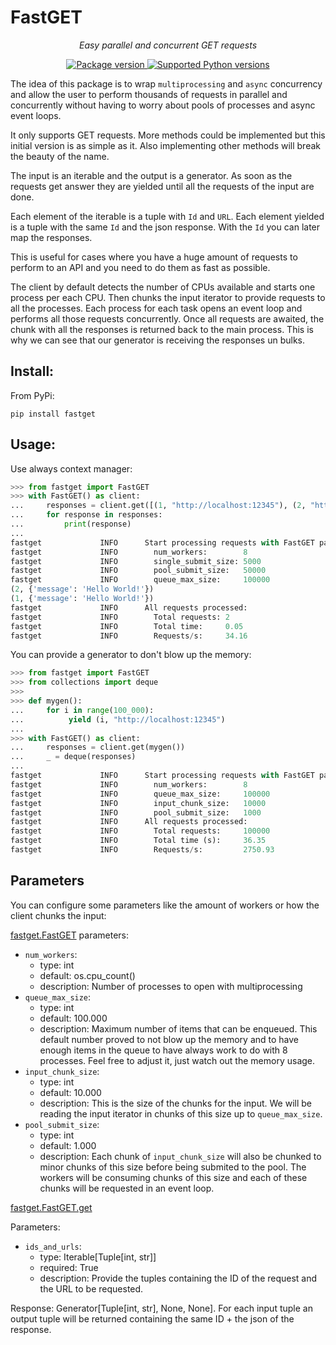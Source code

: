 # FastGET

<p align="center">
    <em>Easy parallel and concurrent GET requests</em>
</p>

<p align="center">
<!-- <a href="https://github.com/tiangolo/fastapi/actions?query=workflow%3ATest+event%3Apush+branch%3Amaster" target="_blank">
    <img src="https://github.com/tiangolo/fastapi/workflows/Test/badge.svg?event=push&branch=master" alt="Test">
</a>
<a href="https://coverage-badge.samuelcolvin.workers.dev/redirect/tiangolo/fastapi" target="_blank">
    <img src="https://coverage-badge.samuelcolvin.workers.dev/tiangolo/fastapi.svg" alt="Coverage">
</a> -->
<a href="https://pypi.org/project/fastget" target="_blank">
    <img src="https://img.shields.io/pypi/v/fastget?color=%2334D058&label=pypi%20package" alt="Package version">
</a>
<a href="https://pypi.org/project/fastget" target="_blank">
    <img src="https://img.shields.io/pypi/pyversions/fastget.svg?color=%2334D058" alt="Supported Python versions">
</a>
</p>

The idea of this package is to wrap `multiprocessing` and `async` concurrency and allow the user to perform thousands of requests in parallel and concurrently without having to worry about pools of processes and async event loops.

It only supports GET requests. More methods could be implemented but this initial version is as simple as it. Also implementing other methods will break the beauty of the name.

The input is an iterable and the output is a generator. As soon as the requests get answer they are yielded until all the requests of the input are done.

Each element of the iterable is a tuple with `Id` and `URL`.
Each element yielded is a tuple with the same `Id` and the json response. With the `Id` you can
later map the responses.

This is useful for cases where you have a huge amount of requests to perform to an API and you
need to do them as fast as possible.

The client by default detects the number of CPUs available and starts one process per each CPU.
Then chunks the input iterator to provide requests to all the processes.
Each process for each task opens an event loop and performs all those requests concurrently. Once
all requests are awaited, the chunk with all the responses is returned back to the main process.
This is why we can see that our generator is receiving the responses un bulks.

## Install:

From PyPi:
```
pip install fastget
```

## Usage:

Use always context manager:

``` python
>>> from fastget import FastGET
>>> with FastGET() as client:
...     responses = client.get([(1, "http://localhost:12345"), (2, "http://localhost:12345")])
...     for response in responses:
...         print(response)
... 
fastget             INFO      Start processing requests with FastGET parameters:
fastget             INFO        num_workers:        8
fastget             INFO        single_submit_size: 5000
fastget             INFO        pool_submit_size:   50000
fastget             INFO        queue_max_size:     100000
(2, {'message': 'Hello World!'})
(1, {'message': 'Hello World!'})
fastget             INFO      All requests processed:
fastget             INFO        Total requests: 2
fastget             INFO        Total time:     0.05
fastget             INFO        Requests/s:     34.16
```

You can provide a generator to don't blow up the memory:
``` python
>>> from fastget import FastGET
>>> from collections import deque
>>> 
>>> def mygen():
...     for i in range(100_000):
...          yield (i, "http://localhost:12345")
... 
>>> with FastGET() as client:
...     responses = client.get(mygen())
...     _ = deque(responses)
... 
fastget             INFO      Start processing requests with FastGET parameters:
fastget             INFO        num_workers:        8
fastget             INFO        queue_max_size:     100000
fastget             INFO        input_chunk_size:   10000
fastget             INFO        pool_submit_size:   1000
fastget             INFO      All requests processed:
fastget             INFO        Total requests:     100000
fastget             INFO        Total time (s):     36.35
fastget             INFO        Requests/s:         2750.93
```

## Parameters

You can configure some parameters like the amount of workers or how the client chunks the input:

[fastget.FastGET](https://github.com/oalfonso-o/FastGET/blob/main/fastget/client.py#L24) parameters:

- `num_workers`:
    - type: int
    - default: os.cpu_count()
    - description: Number of processes to open with multiprocessing
- `queue_max_size`:
    - type: int
    - default: 100.000
    - description: Maximum number of items that can be enqueued. This default number proved to not blow up the memory and to have enough items in the queue to have always work to do with 8 processes. Feel free to adjust it, just watch out the memory usage.
- `input_chunk_size`:
    - type: int
    - default: 10.000
    - description: This is the size of the chunks for the input. We will be reading the input iterator in chunks of this size up to `queue_max_size`.
- `pool_submit_size`:
    - type: int
    - default: 1.000
    - description: Each chunk of `input_chunk_size` will also be chunked to minor chunks of this size before being submited to the pool. The workers will be consuming chunks of this size and each of these chunks will be requested in an event loop.


[fastget.FastGET.get](https://github.com/oalfonso-o/FastGET/blob/main/fastget/client.py#L42)

Parameters:

- `ids_and_urls`:
    - type: Iterable[Tuple[int, str]]
    - required: True
    - description: Provide the tuples containing the ID of the request and the URL to be requested.

Response: Generator[Tuple[int, str], None, None]. For each input tuple an output tuple will be returned containing the same ID + the json of the response.